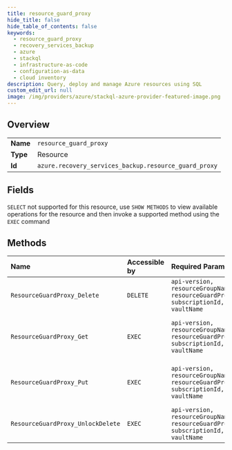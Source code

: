 ```yaml
---
title: resource_guard_proxy
hide_title: false
hide_table_of_contents: false
keywords:
  - resource_guard_proxy
  - recovery_services_backup
  - azure    
  - stackql
  - infrastructure-as-code
  - configuration-as-data
  - cloud inventory
description: Query, deploy and manage Azure resources using SQL
custom_edit_url: null
image: /img/providers/azure/stackql-azure-provider-featured-image.png
---
```

  
    

## Overview
<table><tbody>
<tr><td><b>Name</b></td><td><code>resource_guard_proxy</code></td></tr>
<tr><td><b>Type</b></td><td>Resource</td></tr>
<tr><td><b>Id</b></td><td><code>azure.recovery_services_backup.resource_guard_proxy</code></td></tr>
</tbody></table>

## Fields
`SELECT` not supported for this resource, use `SHOW METHODS` to view available operations for the resource and then invoke a supported method using the `EXEC` command  
## Methods
| Name | Accessible by | Required Params | Description |
|:-----|:--------------|:----------------|:------------|
| `ResourceGuardProxy_Delete` | `DELETE` | `api-version, resourceGroupName, resourceGuardProxyName, subscriptionId, vaultName` | Delete ResourceGuardProxy under vault |
| `ResourceGuardProxy_Get` | `EXEC` | `api-version, resourceGroupName, resourceGuardProxyName, subscriptionId, vaultName` | Returns ResourceGuardProxy under vault and with the name referenced in request |
| `ResourceGuardProxy_Put` | `EXEC` | `api-version, resourceGroupName, resourceGuardProxyName, subscriptionId, vaultName` | Add or Update ResourceGuardProxy under vault<br />Secures vault critical operations |
| `ResourceGuardProxy_UnlockDelete` | `EXEC` | `api-version, resourceGroupName, resourceGuardProxyName, subscriptionId, vaultName` | Secures delete ResourceGuardProxy operations. |
